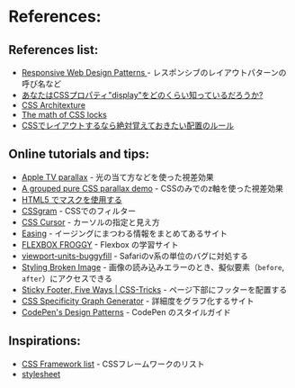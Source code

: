 # References:

## References list:
- [Responsive Web Design Patterns
](https://developers.google.com/web/fundamentals/design-and-ui/responsive/patterns/?hl=ja) - レスポンシブのレイアウトパターンの呼び名など
- [あなたはCSSプロパティ"display"をどのくらい知っているだろうか?](http://postd.cc/how-well-do-you-know-display/)
- [CSS Architexture](http://article.enja.io/articles/css-architecture.html)
- [The math of CSS locks](https://fvsch.com/code/css-locks/)
- [CSSでレイアウトするなら絶対覚えておきたい配置のルール](http://webdesignrecipes.com/css-visual-formating-model/)

## Online tutorials and tips:
- [Apple TV parallax](http://designmodo.com/apple-tv-effect/) - 光の当て方などを使った視差効果
- [A grouped pure CSS parallax demo](http://keithclark.co.uk/articles/pure-css-parallax-websites/demo3/) - CSSのみでのz軸を使った視差効果
- [HTML5 でマスクを使用する](https://support.google.com/richmedia/answer/6286751?hl=ja)
- [CSSgram](https://github.com/una/CSSgram) - CSSでのフィルター
- [CSS Cursor](http://css-cursor.techstream.org/) - カーソルの指定と見え方
- [Easing](http://robertpenner.com/easing/) - イージングにまつわる情報をまとめてあるサイト
- [FLEXBOX FROGGY](http://flexboxfroggy.com/) - Flexbox の学習サイト
- [viewport-units-buggyfill](https://github.com/rodneyrehm/viewport-units-buggyfill) - Safariのv系の単位のバグに対処する
- [Styling Broken Image](http://bitsofco.de/styling-broken-images/) - 画像の読み込みエラーのとき、擬似要素（`before`, `after`）にアクセスできる
- [Sticky Footer, Five Ways
 | CSS-Tricks](https://css-tricks.com/couple-takes-sticky-footer/) - ページ下部にフッターを配置する
- [CSS Specificity Graph Generator](https://jonassebastianohlsson.com/specificity-graph/) - 詳細度をグラフ化するサイト
- [CodePen's Design Patterns](http://codepen.io/guide) - CodePen のスタイルガイド


## Inspirations:
- [CSS Framework list](https://gist.github.com/kesuiket/edd918a55cf0154953a9) - CSSフレームワークのリスト
- [stylesheet](https://stylesheets.co/)

